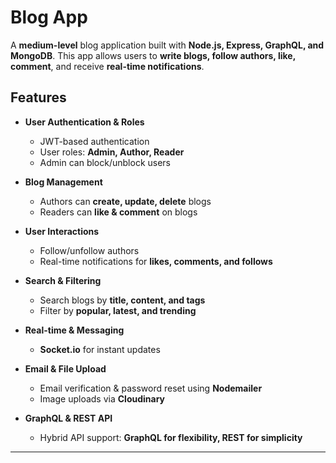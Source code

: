 #  Blog App

A **medium-level** blog application built with **Node.js, Express, GraphQL, and MongoDB**. This app allows users to **write blogs, follow authors, like, comment**, and receive **real-time notifications**. 

##  Features

- **User Authentication & Roles**  
  - JWT-based authentication  
  - User roles: **Admin, Author, Reader**  
  - Admin can block/unblock users  

- **Blog Management**  
  - Authors can **create, update, delete** blogs  
  - Readers can **like & comment** on blogs  

- **User Interactions**  
  - Follow/unfollow authors  
  - Real-time notifications for **likes, comments, and follows**  

- **Search & Filtering**  
  - Search blogs by **title, content, and tags**  
  - Filter by **popular, latest, and trending**  

- **Real-time & Messaging**    
  - **Socket.io** for instant updates  

- **Email & File Upload**  
  - Email verification & password reset using **Nodemailer**  
  - Image uploads via **Cloudinary**  

- **GraphQL & REST API**  
  - Hybrid API support: **GraphQL for flexibility, REST for simplicity**  

---
